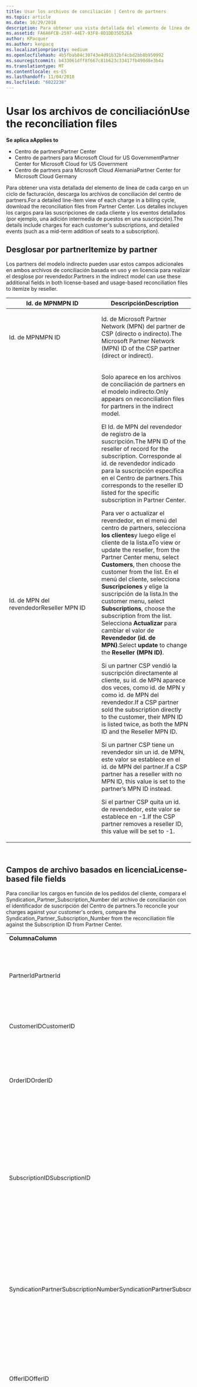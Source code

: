 ```yaml
---
title: Usar los archivos de conciliación | Centro de partners
ms.topic: article
ms.date: 10/29/2018
description: Para obtener una vista detallada del elemento de línea de cada cargo en un ciclo de facturación, descarga los archivos de conciliación del centro de partners.
ms.assetid: FA6A6FCB-2597-44E7-93F8-8D1DD35D52EA
author: KPacquer
ms.author: kenpacq
ms.localizationpriority: medium
ms.openlocfilehash: 4b5fbab84c30743e4d91b32bf4cbd2bb8b950992
ms.sourcegitcommit: b433061dff8f667c81b623c33417fb490d8e3b4a
ms.translationtype: MT
ms.contentlocale: es-ES
ms.lasthandoff: 11/04/2018
ms.locfileid: "6022238"
---
```

# <a name="use-the-reconciliation-files"></a><span data-ttu-id="44be6-103">Usar los archivos de conciliación</span><span class="sxs-lookup"><span data-stu-id="44be6-103">Use the reconciliation files</span></span>

**<span data-ttu-id="44be6-104">Se aplica a</span><span class="sxs-lookup"><span data-stu-id="44be6-104">Applies to</span></span>**

-  <span data-ttu-id="44be6-105">Centro de partners</span><span class="sxs-lookup"><span data-stu-id="44be6-105">Partner Center</span></span>
-  <span data-ttu-id="44be6-106">Centro de partners para Microsoft Cloud for US Government</span><span class="sxs-lookup"><span data-stu-id="44be6-106">Partner Center for Microsoft Cloud for US Government</span></span>
-  <span data-ttu-id="44be6-107">Centro de partners para Microsoft Cloud Alemania</span><span class="sxs-lookup"><span data-stu-id="44be6-107">Partner Center for Microsoft Cloud Germany</span></span>

<span data-ttu-id="44be6-108">Para obtener una vista detallada del elemento de línea de cada cargo en un ciclo de facturación, descarga los archivos de conciliación del centro de partners.</span><span class="sxs-lookup"><span data-stu-id="44be6-108">For a detailed line-item view of each charge in a billing cycle, download the reconciliation files from Partner Center.</span></span> <span data-ttu-id="44be6-109">Los detalles incluyen los cargos para las suscripciones de cada cliente y los eventos detallados (por ejemplo, una adición intermedia de puestos en una suscripción).</span><span class="sxs-lookup"><span data-stu-id="44be6-109">The details include charges for each customer's subscriptions, and detailed events (such as a mid-term addition of seats to a subscription).</span></span>

## <a href="" id="itemizebypartner"></a><span data-ttu-id="44be6-110">Desglosar por partner</span><span class="sxs-lookup"><span data-stu-id="44be6-110">Itemize by partner</span></span>


<span data-ttu-id="44be6-111">Los partners del modelo indirecto pueden usar estos campos adicionales en ambos archivos de conciliación basada en uso y en licencia para realizar el desglose por revendedor.</span><span class="sxs-lookup"><span data-stu-id="44be6-111">Partners in the indirect model can use these additional fields in both license-based and usage-based reconciliation files to itemize by reseller.</span></span>

<table>
<colgroup>
<col width="50%" />
<col width="50%" />
</colgroup>
<thead>
<tr class="header">
<th><span data-ttu-id="44be6-112">Id. de MPN</span><span class="sxs-lookup"><span data-stu-id="44be6-112">MPN ID</span></span></th>
<th><span data-ttu-id="44be6-113">Descripción</span><span class="sxs-lookup"><span data-stu-id="44be6-113">Description</span></span></th>
</tr>
</thead>
<tbody>
<tr class="odd">
<td><span data-ttu-id="44be6-114">Id. de MPN</span><span class="sxs-lookup"><span data-stu-id="44be6-114">MPN ID</span></span></td>
<td><p><span data-ttu-id="44be6-115">Id. de Microsoft Partner Network (MPN) del partner de CSP (directo o indirecto).</span><span class="sxs-lookup"><span data-stu-id="44be6-115">The Microsoft Partner Network (MPN) ID of the CSP partner (direct or indirect).</span></span></p></td>
</tr>
<tr class="even">
<td><span data-ttu-id="44be6-116">Id. de MPN del revendedor</span><span class="sxs-lookup"><span data-stu-id="44be6-116">Reseller MPN ID</span></span></td>
<td><p><span data-ttu-id="44be6-117">Solo aparece en los archivos de conciliación de partners en el modelo indirecto.</span><span class="sxs-lookup"><span data-stu-id="44be6-117">Only appears on reconciliation files for partners in the indirect model.</span></span></p>
<p><span data-ttu-id="44be6-118">El Id. de MPN del revendedor de registro de la suscripción.</span><span class="sxs-lookup"><span data-stu-id="44be6-118">The MPN ID of the reseller of record for the subscription.</span></span> <span data-ttu-id="44be6-119">Corresponde al id. de revendedor indicado para la suscripción específica en el Centro de partners.</span><span class="sxs-lookup"><span data-stu-id="44be6-119">This corresponds to the reseller ID listed for the specific subscription in Partner Center.</span></span></p>
<p><span data-ttu-id="44be6-120">Para ver o actualizar el revendedor, en el menú del centro de partners, selecciona <strong>los clientes</strong>y luego elige el cliente de la lista.</span><span class="sxs-lookup"><span data-stu-id="44be6-120">eTo view or update the reseller, from the Partner Center menu, select <strong>Customers</strong>, then choose the customer from the list.</span></span> <span data-ttu-id="44be6-121">En el menú del cliente, selecciona <strong>Suscripciones</strong> y elige la suscripción de la lista.</span><span class="sxs-lookup"><span data-stu-id="44be6-121">In the customer menu, select <strong>Subscriptions</strong>, choose the subscription from the list.</span></span> <span data-ttu-id="44be6-122">Selecciona <strong>Actualizar</strong> para cambiar el valor de <strong>Revendedor (id. de MPN)</strong>.</span><span class="sxs-lookup"><span data-stu-id="44be6-122">Select <strong>update</strong> to change the <strong>Reseller (MPN ID)</strong>.</span></span></p>
<p><span data-ttu-id="44be6-123">Si un partner CSP vendió la suscripción directamente al cliente, su id. de MPN aparece dos veces, como id. de MPN y como id. de MPN del revendedor.</span><span class="sxs-lookup"><span data-stu-id="44be6-123">If a CSP partner sold the subscription directly to the customer, their MPN ID is listed twice, as both the MPN ID and the Reseller MPN ID.</span></span></p>
<p><span data-ttu-id="44be6-124">Si un partner CSP tiene un revendedor sin un id. de MPN, este valor se establece en el id. de MPN del partner.</span><span class="sxs-lookup"><span data-stu-id="44be6-124">If a CSP partner has a reseller with no MPN ID, this value is set to the partner’s MPN ID instead.</span></span></p>
<p><span data-ttu-id="44be6-125">Si el partner CSP quita un id. de revendedor, este valor se establece en -1.</span><span class="sxs-lookup"><span data-stu-id="44be6-125">If the CSP partner removes a reseller ID, this value will be set to -1.</span></span></p></td>
</tr>
</tbody>
</table>

 

## <a href="" id="licensebasedfiles"></a> <span data-ttu-id="44be6-126">Campos de archivo basados en licencia</span><span class="sxs-lookup"><span data-stu-id="44be6-126">License-based file fields</span></span>


<span data-ttu-id="44be6-127">Para conciliar los cargos en función de los pedidos del cliente, compara el Syndication\_Partner\_Subscription\_Number del archivo de conciliación con el identificador de suscripción del Centro de partners.</span><span class="sxs-lookup"><span data-stu-id="44be6-127">To reconcile your charges against your customer's orders, compare the Syndication\_Partner\_Subscription\_Number from the reconciliation file against the Subscription ID from Partner Center.</span></span>

<table>
<colgroup>
<col width="33%" />
<col width="33%" />
<col width="33%" />
</colgroup>
<tbody>
<tr class="odd">
<td><strong><span data-ttu-id="44be6-128">Columna</span><span class="sxs-lookup"><span data-stu-id="44be6-128">Column</span></span></strong></td>
<td><strong><span data-ttu-id="44be6-129">Descripción</span><span class="sxs-lookup"><span data-stu-id="44be6-129">Description</span></span></strong></td>
<td><strong><span data-ttu-id="44be6-130">Valor de muestra</span><span class="sxs-lookup"><span data-stu-id="44be6-130">Sample Value</span></span></strong></td>
</tr>
<tr class="even">
<td><span data-ttu-id="44be6-131">PartnerId</span><span class="sxs-lookup"><span data-stu-id="44be6-131">PartnerId</span></span></td>
<td><p><span data-ttu-id="44be6-132">Identificador único de una entidad de facturación específica, con formato de GUID.</span><span class="sxs-lookup"><span data-stu-id="44be6-132">Unique identifier for a specific billing entity, in GUID format.</span></span> <span data-ttu-id="44be6-133">No es necesario para la reconciliación, pero puede ser información útil.</span><span class="sxs-lookup"><span data-stu-id="44be6-133">Not required for reconciliation, however may be useful information.</span></span> <span data-ttu-id="44be6-134">Igual en todas las filas.</span><span class="sxs-lookup"><span data-stu-id="44be6-134">Same in all rows.</span></span></p></td>
<td><span data-ttu-id="44be6-135">8ddd03642-test-test-test-46b58d356b4e</span><span class="sxs-lookup"><span data-stu-id="44be6-135">8ddd03642-test-test-test-46b58d356b4e</span></span></td>
</tr>
<tr class="odd">
<td><span data-ttu-id="44be6-136">CustomerID</span><span class="sxs-lookup"><span data-stu-id="44be6-136">CustomerID</span></span></td>
<td><p><span data-ttu-id="44be6-137">Id. de Microsoft único, en formato GUID, usado para identificar al cliente.</span><span class="sxs-lookup"><span data-stu-id="44be6-137">Unique Microsoft ID, in GUID format, used to identify the customer.</span></span></p></td>
<td><span data-ttu-id="44be6-138">12ABCD34-001A-BCD2-987C-3210ABCD5678</span><span class="sxs-lookup"><span data-stu-id="44be6-138">12ABCD34-001A-BCD2-987C-3210ABCD5678</span></span></td>
</tr>
<tr class="even">
<td><span data-ttu-id="44be6-139">OrderID</span><span class="sxs-lookup"><span data-stu-id="44be6-139">OrderID</span></span></td>
<td><p><span data-ttu-id="44be6-140">Identificador único de un pedido en la plataforma de facturación de Microsoft.</span><span class="sxs-lookup"><span data-stu-id="44be6-140">Unique identifier for an order in the Microsoft billing platform.</span></span> <span data-ttu-id="44be6-141">Puede ser útil para identificar al pedido al ponerse en contacto con el soporte técnico, pero no para la conciliación.</span><span class="sxs-lookup"><span data-stu-id="44be6-141">May be useful to identify the order when contacting support but not for reconciliation.</span></span></p></td>
<td><span data-ttu-id="44be6-142">566890604832738111</span><span class="sxs-lookup"><span data-stu-id="44be6-142">566890604832738111</span></span></td>
</tr>
<tr class="odd">
<td><span data-ttu-id="44be6-143">SubscriptionID</span><span class="sxs-lookup"><span data-stu-id="44be6-143">SubscriptionID</span></span></td>
<td><p><span data-ttu-id="44be6-144">Identificador único de una suscripción en la plataforma de facturación de Microsoft.</span><span class="sxs-lookup"><span data-stu-id="44be6-144">Unique identifier for a subscription in the Microsoft billing platform.</span></span> <span data-ttu-id="44be6-145">Puede ser útil para identificar a la suscripción al ponerse en contacto con el soporte técnico, pero no para la reconciliación.</span><span class="sxs-lookup"><span data-stu-id="44be6-145">May be useful to identify the subscription when contacting support but not for reconciliation.</span></span></p>
<p><span data-ttu-id="44be6-146">No es el mismo que el identificador de suscripción en la consola de administración de partners.</span><span class="sxs-lookup"><span data-stu-id="44be6-146">This is not the same as the Subscription ID on the Partner Admin Console.</span></span> <span data-ttu-id="44be6-147">Consulte Syndication_Partner_Subscription_Number.</span><span class="sxs-lookup"><span data-stu-id="44be6-147">Please see Syndication_Partner_Subscription_Number.</span></span></p></td>
<td><span data-ttu-id="44be6-148">usCBMgAAAAAAAAIA</span><span class="sxs-lookup"><span data-stu-id="44be6-148">usCBMgAAAAAAAAIA</span></span></td>
</tr>
<tr class="even">
<td><span data-ttu-id="44be6-149">SyndicationPartnerSubscriptionNumber</span><span class="sxs-lookup"><span data-stu-id="44be6-149">SyndicationPartnerSubscriptionNumber</span></span></td>
<td><p><span data-ttu-id="44be6-150">Identificador único de las suscripciones.</span><span class="sxs-lookup"><span data-stu-id="44be6-150">Unique identifier for subscriptions.</span></span> <span data-ttu-id="44be6-151">Un cliente puede tener varias suscripciones para el mismo plan, por lo que es importante para el análisis de archivos de conciliación.</span><span class="sxs-lookup"><span data-stu-id="44be6-151">A customer can have multiple subscriptions for the same plan, so this is important for reconciliation file analysis.</span></span></p>
<p><span data-ttu-id="44be6-152">Este campo se asigna al identificador de suscripción en la consola de administración de partners.</span><span class="sxs-lookup"><span data-stu-id="44be6-152">This field maps to the Subscription ID in the Partner Admin Console.</span></span></p></td>
<td><span data-ttu-id="44be6-153">fb977ab5-test-test-test-24c8d9591708</span><span class="sxs-lookup"><span data-stu-id="44be6-153">fb977ab5-test-test-test-24c8d9591708</span></span></td>
</tr>
<tr class="odd">
<td><span data-ttu-id="44be6-154">OfferID</span><span class="sxs-lookup"><span data-stu-id="44be6-154">OfferID</span></span></td>
<td><p><span data-ttu-id="44be6-155">Identificador único de la oferta.</span><span class="sxs-lookup"><span data-stu-id="44be6-155">Unique offer ID.</span></span> <span data-ttu-id="44be6-156">Identificador de la oferta estándar según la lista de precios.</span><span class="sxs-lookup"><span data-stu-id="44be6-156">Standard offer ID as per price list.</span></span></p>
<p><span data-ttu-id="44be6-157"><b>Nota</b>: este valor no coincide con el id. de oferta de la lista de precios.</span><span class="sxs-lookup"><span data-stu-id="44be6-157"><b>Note</b>: This value does not match Offer ID from the price list.</span></span> <span data-ttu-id="44be6-158">Consulta DurableOfferID a continuación.</span><span class="sxs-lookup"><span data-stu-id="44be6-158">See DurableOfferID below.</span></span></p></td>
<td><span data-ttu-id="44be6-159">FE616D64-E9A8-40EF-843F-152E9BBEF3D1</span><span class="sxs-lookup"><span data-stu-id="44be6-159">FE616D64-E9A8-40EF-843F-152E9BBEF3D1</span></span></td>
</tr>
<tr class="even">
<td><span data-ttu-id="44be6-160">DurableOfferID</span><span class="sxs-lookup"><span data-stu-id="44be6-160">DurableOfferID</span></span></td>
<td><p><span data-ttu-id="44be6-161">Id. de oferta duradera único, según se define en la lista de precios.</span><span class="sxs-lookup"><span data-stu-id="44be6-161">Unique durable offer ID, as defined in the price list.</span></span></p>
<p><span data-ttu-id="44be6-162"><b>Nota</b>: este valor coincide con el id. de oferta de la lista de precios.</span><span class="sxs-lookup"><span data-stu-id="44be6-162"><b>Note</b>: This value matches the Offer ID from the price list.</span></span></p></td>
<td><span data-ttu-id="44be6-163">1017D7F3-6D7F-4BFA-BDD8-79BC8F104E0C</span><span class="sxs-lookup"><span data-stu-id="44be6-163">1017D7F3-6D7F-4BFA-BDD8-79BC8F104E0C</span></span></td>
</tr>
<tr class="odd">
<td><span data-ttu-id="44be6-164">OfferName</span><span class="sxs-lookup"><span data-stu-id="44be6-164">OfferName</span></span></td>
<td><p><span data-ttu-id="44be6-165">Nombre de la oferta de servicio adquirida por el cliente, según se define en la lista de precios.</span><span class="sxs-lookup"><span data-stu-id="44be6-165">The name of the service offering purchased by the customer, as defined in the price list.</span></span></p></td>
<td><span data-ttu-id="44be6-166">Microsoft Office 365 (Plan E3)</span><span class="sxs-lookup"><span data-stu-id="44be6-166">Microsoft Office 365 (Plan E3)</span></span></td>
</tr>
<tr class="even">
<td><span data-ttu-id="44be6-167">SubscriptionStartDate</span><span class="sxs-lookup"><span data-stu-id="44be6-167">SubscriptionStartDate</span></span></td>
<td><p><span data-ttu-id="44be6-168">Fecha de finalización de la suscripción, establecida en el día posterior al envío del pedido.</span><span class="sxs-lookup"><span data-stu-id="44be6-168">The subscription start date, set to the day after the order is submitted.</span></span> <span data-ttu-id="44be6-169">Al consultar la fecha de inicio de la suscripción junto con la fecha de finalización, puedes determinar si el cliente aún está dentro del primer año de la suscripción o si la suscripción se ha renovado para el año siguiente.</span><span class="sxs-lookup"><span data-stu-id="44be6-169">By looking at the subscription start date in conjunction with the end date, you can determine if the customer is still within the first year of the subscription or if the subscription has been renewed for the following year.</span></span></p>
<p><span data-ttu-id="44be6-170">La hora siempre corresponde al comienzo del día, 0:00.</span><span class="sxs-lookup"><span data-stu-id="44be6-170">The time is always the beginning of the day, 0:00.</span></span></p></td>
<td><span data-ttu-id="44be6-171">1/2/2015 0:00</span><span class="sxs-lookup"><span data-stu-id="44be6-171">2/1/2015 0:00</span></span></td>
</tr>
<tr class="odd">
<td><span data-ttu-id="44be6-172">SubscriptionEndDate</span><span class="sxs-lookup"><span data-stu-id="44be6-172">SubscriptionEndDate</span></span></td>
<td><p><span data-ttu-id="44be6-173">La fecha de finalización de la suscripción: 12 meses + x días después de la fecha de inicio (para que se alinee con la fecha de facturación del partner) o 12 meses a partir de la fecha de renovación.</span><span class="sxs-lookup"><span data-stu-id="44be6-173">The subscription end date: 12 months + x days after start date (to align with partner billing date) or 12 months from renewal date.</span></span></p>
<p><span data-ttu-id="44be6-174">En el momento de la renovación, los precios se actualizan según la lista de precios actual.</span><span class="sxs-lookup"><span data-stu-id="44be6-174">At renewal, prices are updated to the current price list.</span></span> <span data-ttu-id="44be6-175">Es posible que se necesite una comunicación con el cliente antes de la renovación automatizada.</span><span class="sxs-lookup"><span data-stu-id="44be6-175">Customer communication may be required in advance of automated renewal.</span></span></p>
<p><span data-ttu-id="44be6-176">La hora siempre corresponde al comienzo del día, 0:00.</span><span class="sxs-lookup"><span data-stu-id="44be6-176">The time is always the beginning of the day, 0:00.</span></span></p></td>
<td><span data-ttu-id="44be6-177">1/2/2015 0:00</span><span class="sxs-lookup"><span data-stu-id="44be6-177">2/1/2015 0:00</span></span></td>
</tr>
<tr class="even">
<td><span data-ttu-id="44be6-178">ChargeStartDate</span><span class="sxs-lookup"><span data-stu-id="44be6-178">ChargeStartDate</span></span></td>
<td><p><span data-ttu-id="44be6-179">Día de inicio de los cargos.</span><span class="sxs-lookup"><span data-stu-id="44be6-179">Start day of the charges.</span></span></p>
<p><span data-ttu-id="44be6-180">Cuando un cliente cambia los números de puestos, este número se usa para calcular los cargos por día (proporcionales).</span><span class="sxs-lookup"><span data-stu-id="44be6-180">When a customer changes seat numbers, this number is used to calculate per-day (pro-rata) charges.</span></span></p>
<p><span data-ttu-id="44be6-181">La hora siempre corresponde al comienzo del día, 0:00.</span><span class="sxs-lookup"><span data-stu-id="44be6-181">The time is always the beginning of the day, 0:00.</span></span></p></td>
<td><span data-ttu-id="44be6-182">1/2/2015 0:00</span><span class="sxs-lookup"><span data-stu-id="44be6-182">2/1/2015 0:00</span></span></td>
</tr>
<tr class="odd">
<td><span data-ttu-id="44be6-183">ChargeEndDate</span><span class="sxs-lookup"><span data-stu-id="44be6-183">ChargeEndDate</span></span></td>
<td><p><span data-ttu-id="44be6-184">Día de finalización de los cargos.</span><span class="sxs-lookup"><span data-stu-id="44be6-184">End day of the charges.</span></span></p>
<p><span data-ttu-id="44be6-185">Cuando un cliente cambia los números de puestos, este número se usa para calcular los cargos por día (proporcionales).</span><span class="sxs-lookup"><span data-stu-id="44be6-185">When a customer changes seat numbers, this number is used to calculate per-day (pro-rata) charges.</span></span></p>
<p><span data-ttu-id="44be6-186">La hora siempre corresponde al fin del día, 23:59.</span><span class="sxs-lookup"><span data-stu-id="44be6-186">The time is always the end of the day, 23:59.</span></span></p></td>
<td><span data-ttu-id="44be6-187">28/2/2015 23:59</span><span class="sxs-lookup"><span data-stu-id="44be6-187">2/28/2015 23:59</span></span></td>
</tr>
<tr class="even">
<td><span data-ttu-id="44be6-188">ChargeType</span><span class="sxs-lookup"><span data-stu-id="44be6-188">ChargeType</span></span></td>
<td><p><span data-ttu-id="44be6-189">Tipo de cargo o ajuste.</span><span class="sxs-lookup"><span data-stu-id="44be6-189">The type of charge or adjustment.</span></span> <span data-ttu-id="44be6-190">Consulta <a href="#charge_types">Asignación de cargos entre una factura y el archivo de conciliación</a></span><span class="sxs-lookup"><span data-stu-id="44be6-190">See <a href="#charge_types">Mapping charges between an invoice and the reconciliation file</a></span></span></p></td>
<td><p><span data-ttu-id="44be6-191">Consulta <a href="#charge_types">Asignación de cargos entre una factura y el archivo de conciliación</a></span><span class="sxs-lookup"><span data-stu-id="44be6-191">See <a href="#charge_types">Mapping charges between an invoice and the reconciliation file</a></span></span></p></td>
</tr>
<tr class="odd">
<td><span data-ttu-id="44be6-192">UnitPrice</span><span class="sxs-lookup"><span data-stu-id="44be6-192">UnitPrice</span></span></td>
<td><p><span data-ttu-id="44be6-193">Precio por puesto, tal y como se publica en la lista de precios en el momento de compra.</span><span class="sxs-lookup"><span data-stu-id="44be6-193">Price per seat, as published in the pricelist at the time of purchase.</span></span> <span data-ttu-id="44be6-194">Asegúrate de que coincide con la información almacenada en tu sistema de facturación durante la conciliación.</span><span class="sxs-lookup"><span data-stu-id="44be6-194">Ensure this matches the information stored in your billing system during reconciliation.</span></span></p></td>
<td><span data-ttu-id="44be6-195">6.82</span><span class="sxs-lookup"><span data-stu-id="44be6-195">6.82</span></span></td>
</tr>
<tr class="even">
<td><span data-ttu-id="44be6-196">Quantity</span><span class="sxs-lookup"><span data-stu-id="44be6-196">Quantity</span></span></td>
<td><p><span data-ttu-id="44be6-197">Número de puestos.</span><span class="sxs-lookup"><span data-stu-id="44be6-197">Number of seats.</span></span> <span data-ttu-id="44be6-198">Asegúrate de que coincide con la información almacenada en tu sistema de facturación durante la conciliación.</span><span class="sxs-lookup"><span data-stu-id="44be6-198">Ensure this matches the information stored in your billing system during reconciliation.</span></span></p></td>
<td><span data-ttu-id="44be6-199">2</span><span class="sxs-lookup"><span data-stu-id="44be6-199">2</span></span></td>
</tr>
<tr class="odd">
<td><span data-ttu-id="44be6-200">Amount</span><span class="sxs-lookup"><span data-stu-id="44be6-200">Amount</span></span></td>
<td><p><span data-ttu-id="44be6-201">Total del precio para la cantidad.</span><span class="sxs-lookup"><span data-stu-id="44be6-201">Total of price for quantity.</span></span> <span data-ttu-id="44be6-202">Es de utilidad para comprobar que el cálculo de la cantidad coincide con la manera de calcular este valor para los clientes.</span><span class="sxs-lookup"><span data-stu-id="44be6-202">Useful to check that the amount calculation matches how you calculate this for your customers.</span></span></p></td>
<td><span data-ttu-id="44be6-203">13.32</span><span class="sxs-lookup"><span data-stu-id="44be6-203">13.32</span></span></td>
</tr>
<tr class="even">
<td><span data-ttu-id="44be6-204">TotalOtherDiscount</span><span class="sxs-lookup"><span data-stu-id="44be6-204">TotalOtherDiscount</span></span></td>
<td><p><span data-ttu-id="44be6-205">Cantidad de descuento que se aplica a estos cargos.</span><span class="sxs-lookup"><span data-stu-id="44be6-205">Amount of discount applied to these charges.</span></span> <span data-ttu-id="44be6-206">Los IUR o las nuevas suscripciones que puedan optar a un incentivo también incluirán un importe de descuento en esta columna.</span><span class="sxs-lookup"><span data-stu-id="44be6-206">IUR or new subscriptions eligible for an incentive will also contain a discount amount in this column.</span></span></p></td>
<td><span data-ttu-id="44be6-207">2.32</span><span class="sxs-lookup"><span data-stu-id="44be6-207">2.32</span></span></td>
</tr>
<tr class="odd">
<td><span data-ttu-id="44be6-208">Subtotal</span><span class="sxs-lookup"><span data-stu-id="44be6-208">Subtotal</span></span></td>
<td><p><span data-ttu-id="44be6-209">Total sin impuestos.</span><span class="sxs-lookup"><span data-stu-id="44be6-209">Total before tax.</span></span> <span data-ttu-id="44be6-210">Comprueba que el subtotal coincide con el total previsto, en el caso de un descuento.</span><span class="sxs-lookup"><span data-stu-id="44be6-210">Checks that your subtotal matches your expected total, in case of a discount.</span></span></p></td>
<td><span data-ttu-id="44be6-211">11</span><span class="sxs-lookup"><span data-stu-id="44be6-211">11</span></span></td>
</tr>
<tr class="even">
<td><span data-ttu-id="44be6-212">Tax</span><span class="sxs-lookup"><span data-stu-id="44be6-212">Tax</span></span></td>
<td><p><span data-ttu-id="44be6-213">Cargo por importe de impuestos, en función de las reglas fiscales de tu mercado y las circunstancias específicas.</span><span class="sxs-lookup"><span data-stu-id="44be6-213">Tax amount charge, based on your market's tax rules and specific circumstances.</span></span></p></td>
<td><span data-ttu-id="44be6-214">0</span><span class="sxs-lookup"><span data-stu-id="44be6-214">0</span></span></td>
</tr>
<tr class="odd">
<td><span data-ttu-id="44be6-215">TotalForCustomer</span><span class="sxs-lookup"><span data-stu-id="44be6-215">TotalForCustomer</span></span></td>
<td><p><span data-ttu-id="44be6-216">Total con impuestos.</span><span class="sxs-lookup"><span data-stu-id="44be6-216">Total after tax.</span></span> <span data-ttu-id="44be6-217">Comprueba si se cobran impuestos en la factura.</span><span class="sxs-lookup"><span data-stu-id="44be6-217">Checks if you are charged tax in the invoice.</span></span></p></td>
<td><span data-ttu-id="44be6-218">11</span><span class="sxs-lookup"><span data-stu-id="44be6-218">11</span></span></td>
</tr>
<tr class="even">
<td><span data-ttu-id="44be6-219">Currency</span><span class="sxs-lookup"><span data-stu-id="44be6-219">Currency</span></span></td>
<td><p><span data-ttu-id="44be6-220">Tipo de moneda.</span><span class="sxs-lookup"><span data-stu-id="44be6-220">Currency type.</span></span> <span data-ttu-id="44be6-221">Cada entidad de facturación tiene una sola moneda.</span><span class="sxs-lookup"><span data-stu-id="44be6-221">Each billing entity has only one currency.</span></span> <span data-ttu-id="44be6-222">Comprueba que coincide con la primera factura y repite la comprobación tras cualquier actualización importante de la plataforma de facturación.</span><span class="sxs-lookup"><span data-stu-id="44be6-222">Check that it matches your first invoice and then after any major billing platform update.</span></span></p></td>
<td><span data-ttu-id="44be6-223">EUR</span><span class="sxs-lookup"><span data-stu-id="44be6-223">EUR</span></span></td>
</tr>
<tr class="odd">
<td><span data-ttu-id="44be6-224">CustomerName</span><span class="sxs-lookup"><span data-stu-id="44be6-224">CustomerName</span></span></td>
<td><p><span data-ttu-id="44be6-225">Nombre de la organización del cliente según se indica en el Centro de partners.</span><span class="sxs-lookup"><span data-stu-id="44be6-225">Customer's organization name as reported in Partner Center.</span></span> <span data-ttu-id="44be6-226">Esto es muy importante para conciliar la factura con la información del sistema.</span><span class="sxs-lookup"><span data-stu-id="44be6-226">This is very important for reconciling the invoice with your system information.</span></span></p></td>
<td><span data-ttu-id="44be6-227">Cliente de prueba A</span><span class="sxs-lookup"><span data-stu-id="44be6-227">Test Customer A</span></span></td>
</tr>
<tr class="even">
<td><span data-ttu-id="44be6-228">MPNID</span><span class="sxs-lookup"><span data-stu-id="44be6-228">MPNID</span></span></td>
<td><p><span data-ttu-id="44be6-229">Id. de MPN del partner CSP</span><span class="sxs-lookup"><span data-stu-id="44be6-229">MPN ID of the CSP partner</span></span></p></td>
<td><span data-ttu-id="44be6-230">4390934</span><span class="sxs-lookup"><span data-stu-id="44be6-230">4390934</span></span></td>
</tr>
<tr class="odd">
<td><span data-ttu-id="44be6-231">ResellerMPNID</span><span class="sxs-lookup"><span data-stu-id="44be6-231">ResellerMPNID</span></span></td>
<td><p><span data-ttu-id="44be6-232">Id. de MPN del revendedor de registro de la suscripción.</span><span class="sxs-lookup"><span data-stu-id="44be6-232">MPN ID of the reseller of record for the subscription.</span></span> <span data-ttu-id="44be6-233">Ver [Desglosar por partner](#itemizebypartner)</span><span class="sxs-lookup"><span data-stu-id="44be6-233">See [Itemize by partner](#itemizebypartner).</span></span></p></td>
<td><span data-ttu-id="44be6-234">4390934</span><span class="sxs-lookup"><span data-stu-id="44be6-234">4390934</span></span></td>
</tr>
<tr class="even">
<td><span data-ttu-id="44be6-235">DomainName</span><span class="sxs-lookup"><span data-stu-id="44be6-235">DomainName</span></span></td>
<td><p><span data-ttu-id="44be6-236">Nombre de dominio del cliente, que se usa para identificar al cliente.</span><span class="sxs-lookup"><span data-stu-id="44be6-236">Customer's domain name, used to help identify the customer.</span></span> <span data-ttu-id="44be6-237">No debe usarse para identificar unívocamente el cliente como el partner o el cliente puede actualizar el dominio cortesía de forma predeterminada a través del portal de O365.</span><span class="sxs-lookup"><span data-stu-id="44be6-237">This should not be used to uniquely identify the customer as the customer/partner can update the vanity/default domain via the O365 portal.</span></span> <span data-ttu-id="44be6-238">Este campo puede aparecer en blanco hasta el segundo ciclo de facturación.</span><span class="sxs-lookup"><span data-stu-id="44be6-238">This field may appear blank until the second billing cycle.</span></span></p></td>
<td><span data-ttu-id="44be6-239">ejemplo.onmicrosoft.com</span><span class="sxs-lookup"><span data-stu-id="44be6-239">example.onmicrosoft.com</span></span></td>
</tr>
<tr class="odd">
<td><span data-ttu-id="44be6-240">SubscriptionName</span><span class="sxs-lookup"><span data-stu-id="44be6-240">SubscriptionName</span></span></td>
<td><p><span data-ttu-id="44be6-241">Alias de la suscripción.</span><span class="sxs-lookup"><span data-stu-id="44be6-241">Subscription nickname.</span></span> <span data-ttu-id="44be6-242">Si no se especifica ningún alias, el Centro de partners usa OfferName.</span><span class="sxs-lookup"><span data-stu-id="44be6-242">If no nickname is specified, Partner Center uses the OfferName.</span></span></p></td>
<td><span data-ttu-id="44be6-243">PROJECT ONLINE</span><span class="sxs-lookup"><span data-stu-id="44be6-243">PROJECT ONLINE</span></span></td>
</tr>
<tr class="even">
<td><span data-ttu-id="44be6-244">SubscriptionDescription</span><span class="sxs-lookup"><span data-stu-id="44be6-244">SubscriptionDescription</span></span></td>
<td><p><span data-ttu-id="44be6-245">Nombre de la oferta de servicio adquirida por el cliente, según se define en la lista de precios.</span><span class="sxs-lookup"><span data-stu-id="44be6-245">The name of the service offering purchased by the customer, as defined in the price list.</span></span> <span data-ttu-id="44be6-246">(Este es un campo idéntico al nombre de la oferta).</span><span class="sxs-lookup"><span data-stu-id="44be6-246">(This is an identical field to Offer name).</span></span></p></td>
<td><span data-ttu-id="44be6-247">PROJECT ONLINE PREMIUM SIN CLIENTE DE PROJECT</span><span class="sxs-lookup"><span data-stu-id="44be6-247">PROJECT ONLINE PREMIUM WITHOUT PROJECT CLIENT</span></span></td>
</tr>
</tbody>
</table>


## <a href="" id="usagebasedfiles"></a><span data-ttu-id="44be6-248">Campos de archivos basados en el uso</span><span class="sxs-lookup"><span data-stu-id="44be6-248">Usage-based file fields</span></span>


<span data-ttu-id="44be6-249">Para conciliar los cargos en función del uso de tu cliente, compara los valores de ResellerID/ResellerName/ResellerBillableAccount del archivo de conciliación, el nombre del cliente y el id. de suscripción del Centro de partners.</span><span class="sxs-lookup"><span data-stu-id="44be6-249">To reconcile your charges against your customer's usage, compare the ResellerID/ResellerName/ResellerBillableAccount from the reconciliation file, the customer name, and the Subscription ID from Partner Center.</span></span>

<span data-ttu-id="44be6-250">Los siguientes campos explican los servicios usados y la clasificación.</span><span class="sxs-lookup"><span data-stu-id="44be6-250">The following fields explain which services were used and the rate.</span></span>

<table>
<colgroup>
<col width="33%" />
<col width="33%" />
<col width="33%" />
</colgroup>
<tbody>
<tr class="odd">
<td><strong><span data-ttu-id="44be6-251">Columna</span><span class="sxs-lookup"><span data-stu-id="44be6-251">Column</span></span></strong></td>
<td><strong><span data-ttu-id="44be6-252">Descripción</span><span class="sxs-lookup"><span data-stu-id="44be6-252">Description</span></span></strong></td>
<td><strong><span data-ttu-id="44be6-253">Valor de muestra</span><span class="sxs-lookup"><span data-stu-id="44be6-253">Sample value</span></span></strong></td>
</tr>
<tr class="even">
<td><span data-ttu-id="44be6-254">PartnerID</span><span class="sxs-lookup"><span data-stu-id="44be6-254">PartnerID</span></span></td>
<td><p><span data-ttu-id="44be6-255">Id. de partner, en formato de GUID.</span><span class="sxs-lookup"><span data-stu-id="44be6-255">Partner ID, in GUID format.</span></span></p></td>
<td><span data-ttu-id="44be6-256">DA41BC5F-C52D-4464-8A8D-8C8DCC43503B</span><span class="sxs-lookup"><span data-stu-id="44be6-256">DA41BC5F-C52D-4464-8A8D-8C8DCC43503B</span></span></td>
</tr>
<tr class="odd">
<td><span data-ttu-id="44be6-257">PartnerName</span><span class="sxs-lookup"><span data-stu-id="44be6-257">PartnerName</span></span></td>
<td><p><span data-ttu-id="44be6-258">Nombre del partner.</span><span class="sxs-lookup"><span data-stu-id="44be6-258">Partner Name.</span></span></p></td>
<td><span data-ttu-id="44be6-259">Acme Incorporated</span><span class="sxs-lookup"><span data-stu-id="44be6-259">Acme Incorporated</span></span></td>
</tr>
<tr class="even">
<td><span data-ttu-id="44be6-260">PartnerBillableAccountID</span><span class="sxs-lookup"><span data-stu-id="44be6-260">PartnerBillableAccountID</span></span></td>
<td><p><span data-ttu-id="44be6-261">Id. de cuenta del partner.</span><span class="sxs-lookup"><span data-stu-id="44be6-261">Partner Account ID.</span></span></p></td>
<td><span data-ttu-id="44be6-262">1010578050</span><span class="sxs-lookup"><span data-stu-id="44be6-262">1010578050</span></span></td>
</tr>
<tr class="odd">
<td><span data-ttu-id="44be6-263">CustomerName</span><span class="sxs-lookup"><span data-stu-id="44be6-263">CustomerName</span></span></td>
<td><p><span data-ttu-id="44be6-264">Nombre de la organización del cliente según se indica en el Centro de partners.</span><span class="sxs-lookup"><span data-stu-id="44be6-264">Customer's organization name as reported in Partner Center.</span></span> <span data-ttu-id="44be6-265">Esto es muy importante para conciliar la factura con la información del sistema.</span><span class="sxs-lookup"><span data-stu-id="44be6-265">This is very important for reconciling the invoice with your system information.</span></span></p></td>
<td><span data-ttu-id="44be6-266">Cliente de prueba A</span><span class="sxs-lookup"><span data-stu-id="44be6-266">Test Customer A</span></span></td>
</tr>
<tr class="even">
<td><span data-ttu-id="44be6-267">MPNID</span><span class="sxs-lookup"><span data-stu-id="44be6-267">MPNID</span></span></td>
<td><p><span data-ttu-id="44be6-268">Id. de MPN del partner CSP.</span><span class="sxs-lookup"><span data-stu-id="44be6-268">MPN ID of the CSP partner.</span></span></p></td>
<td><span data-ttu-id="44be6-269">4390934</span><span class="sxs-lookup"><span data-stu-id="44be6-269">4390934</span></span></td>
</tr>
<tr class="odd">
<td><span data-ttu-id="44be6-270">ResellerMPNID</span><span class="sxs-lookup"><span data-stu-id="44be6-270">ResellerMPNID</span></span></td>
<td><p><span data-ttu-id="44be6-271">Id. de MPN del revendedor de registro de la suscripción.</span><span class="sxs-lookup"><span data-stu-id="44be6-271">MPN ID of the reseller of record for the subscription.</span></span> <span data-ttu-id="44be6-272">Ver [Desglosar por partner](#itemizebypartner)</span><span class="sxs-lookup"><span data-stu-id="44be6-272">See [Itemize by partner](#itemizebypartner).</span></span></p></td>
<td><span data-ttu-id="44be6-273">4390934</span><span class="sxs-lookup"><span data-stu-id="44be6-273">4390934</span></span></td>
</tr>
<tr class="even">
<td><span data-ttu-id="44be6-274">InvoiceNumber</span><span class="sxs-lookup"><span data-stu-id="44be6-274">InvoiceNumber</span></span></td>
<td><p><span data-ttu-id="44be6-275">Número de factura donde aparece la transacción especificada.</span><span class="sxs-lookup"><span data-stu-id="44be6-275">Invoice number where the specified transaction appears.</span></span></p></td>
<td><span data-ttu-id="44be6-276">D020001IVK</span><span class="sxs-lookup"><span data-stu-id="44be6-276">D020001IVK</span></span></td>
</tr>
<tr class="odd">
<td><span data-ttu-id="44be6-277">ChargeStartDate</span><span class="sxs-lookup"><span data-stu-id="44be6-277">ChargeStartDate</span></span></td>
<td><p><span data-ttu-id="44be6-278">Fecha de inicio del ciclo de facturación, excepto cuando se presentan fechas de datos de uso latentes no cargados previamente (del ciclo de facturación anterior).</span><span class="sxs-lookup"><span data-stu-id="44be6-278">Start date of billing cycle except when presenting dates of previously uncharged latent usage data (from previous bill cycle).</span></span></p>
<p><span data-ttu-id="44be6-279">La hora siempre corresponde al comienzo del día, 0:00.</span><span class="sxs-lookup"><span data-stu-id="44be6-279">The time is always the beginning of the day, 0:00.</span></span></p></td>
<td><span data-ttu-id="44be6-280">1/2/2014 0:00</span><span class="sxs-lookup"><span data-stu-id="44be6-280">2/1/2014 0:00</span></span></td>
</tr>
<tr class="even">
<td><span data-ttu-id="44be6-281">ChargeEndDate</span><span class="sxs-lookup"><span data-stu-id="44be6-281">ChargeEndDate</span></span></td>
<td><p><span data-ttu-id="44be6-282">Fecha de finalización del ciclo de facturación, excepto cuando se presentan fechas de datos de uso latentes no cargados previamente (del ciclo de facturación anterior).</span><span class="sxs-lookup"><span data-stu-id="44be6-282">End date of billing cycle except when presenting dates of previously uncharged latent usage data (from previous bill cycle).</span></span></p>
<p><span data-ttu-id="44be6-283">La hora siempre corresponde al fin del día, 23:59.</span><span class="sxs-lookup"><span data-stu-id="44be6-283">The time is always the end of the day, 23:59.</span></span></p></td>
<td><span data-ttu-id="44be6-284">28/2/2014 23:59</span><span class="sxs-lookup"><span data-stu-id="44be6-284">2/28/2014 23:59</span></span></td>
</tr>
<tr class="odd">
<td><span data-ttu-id="44be6-285">SubscriptionID</span><span class="sxs-lookup"><span data-stu-id="44be6-285">SubscriptionID</span></span></td>
<td><p><span data-ttu-id="44be6-286">Identificador único de una suscripción en la plataforma de facturación de Microsoft.</span><span class="sxs-lookup"><span data-stu-id="44be6-286">Unique identifier for a subscription in the Microsoft billing platform.</span></span> <span data-ttu-id="44be6-287">Puede ser útil para identificar a la suscripción al ponerse en contacto con el soporte técnico, pero no para la reconciliación.</span><span class="sxs-lookup"><span data-stu-id="44be6-287">May be useful to identify the subscription when contacting support but not for reconciliation.</span></span></p>
<p><span data-ttu-id="44be6-288">No es el mismo que el identificador de suscripción en la consola de administración de partners.</span><span class="sxs-lookup"><span data-stu-id="44be6-288">This is not the same as the Subscription ID on the Partner Admin Console.</span></span></p></td>
<td><span data-ttu-id="44be6-289">usCBMgAAAAAAAAIA</span><span class="sxs-lookup"><span data-stu-id="44be6-289">usCBMgAAAAAAAAIA</span></span></td>
</tr>
<tr class="even">
<td><span data-ttu-id="44be6-290">SubscriptionName</span><span class="sxs-lookup"><span data-stu-id="44be6-290">SubscriptionName</span></span></td>
<td><p><span data-ttu-id="44be6-291">Alias de la oferta de servicio.</span><span class="sxs-lookup"><span data-stu-id="44be6-291">Nickname of the service offering.</span></span></p></td>
<td><span data-ttu-id="44be6-292">Microsoft Azure</span><span class="sxs-lookup"><span data-stu-id="44be6-292">Microsoft Azure</span></span></td>
</tr>
<tr class="odd">
<td><span data-ttu-id="44be6-293">SubscriptionDescription</span><span class="sxs-lookup"><span data-stu-id="44be6-293">SubscriptionDescription</span></span></td>
<td><p><span data-ttu-id="44be6-294">Línea de negocio de la oferta de servicio</span><span class="sxs-lookup"><span data-stu-id="44be6-294">Line of business of the service offering</span></span></p></td>
<td><span data-ttu-id="44be6-295">Microsoft Azure</span><span class="sxs-lookup"><span data-stu-id="44be6-295">Microsoft Azure</span></span></td>
</tr>
<tr class="even">
<td><span data-ttu-id="44be6-296">OrderID</span><span class="sxs-lookup"><span data-stu-id="44be6-296">OrderID</span></span></td>
<td><p><span data-ttu-id="44be6-297">Identificador único de un pedido en la plataforma de facturación de Microsoft.</span><span class="sxs-lookup"><span data-stu-id="44be6-297">Unique identifier for an order in the Microsoft billing platform.</span></span> <span data-ttu-id="44be6-298">Puede ser útil para identificar la suscripción al ponerse en contacto con el soporte técnico, pero no para la conciliación.</span><span class="sxs-lookup"><span data-stu-id="44be6-298">May be useful to identify the subscription when contacting support but not for reconciliation.</span></span></p></td>
<td><span data-ttu-id="44be6-299">566890604832738111</span><span class="sxs-lookup"><span data-stu-id="44be6-299">566890604832738111</span></span></td>
</tr>
<tr class="odd">
<td><span data-ttu-id="44be6-300">ServiceName</span><span class="sxs-lookup"><span data-stu-id="44be6-300">ServiceName</span></span></td>
<td><p><span data-ttu-id="44be6-301">Nombre del servicio de Azure en cuestión.</span><span class="sxs-lookup"><span data-stu-id="44be6-301">The name of the Azure service in question.</span></span></p></td>
<td><span data-ttu-id="44be6-302">MÁQUINAS VIRTUALES</span><span class="sxs-lookup"><span data-stu-id="44be6-302">VIRTUAL MACHINES</span></span></td>
</tr>
<tr class="even">
<td><span data-ttu-id="44be6-303">ServiceType</span><span class="sxs-lookup"><span data-stu-id="44be6-303">ServiceType</span></span></td>
<td><p><span data-ttu-id="44be6-304">Tipo específico de servicio de Microsoft Azure.</span><span class="sxs-lookup"><span data-stu-id="44be6-304">The specific type of Windows Azure service.</span></span></p></td>
<td><ul>
<li><span data-ttu-id="44be6-305">Bus de servicio: individual o paquete</span><span class="sxs-lookup"><span data-stu-id="44be6-305">Service Bus – Individual or Pack</span></span></li>
<li><span data-ttu-id="44be6-306">Base de datos SQL Azure: edición Business o Web</span><span class="sxs-lookup"><span data-stu-id="44be6-306">SQL Azure database – Business or Web Edition</span></span></li>
</ul></td>
</tr>
<tr class="odd">
<td><span data-ttu-id="44be6-307">ResourceGUID</span><span class="sxs-lookup"><span data-stu-id="44be6-307">ResourceGUID</span></span></td>
<td><p><span data-ttu-id="44be6-308">Identificador único específico para toda la estructura de precios y datos del servicio.</span><span class="sxs-lookup"><span data-stu-id="44be6-308">Specific unique identifier for all the service data and pricing structure.</span></span></p></td>
<td><span data-ttu-id="44be6-309">DA41BC5F-C52D-4464-8A8D-8C8DCC43503B</span><span class="sxs-lookup"><span data-stu-id="44be6-309">DA41BC5F-C52D-4464-8A8D-8C8DCC43503B</span></span></td>
</tr>
<tr class="even">
<td><span data-ttu-id="44be6-310">Nombre de recurso</span><span class="sxs-lookup"><span data-stu-id="44be6-310">Resource Name</span></span></td>
<td><p><span data-ttu-id="44be6-311">Nombre del recurso de Azure.</span><span class="sxs-lookup"><span data-stu-id="44be6-311">The name of the Azure resource.</span></span></p></td>
<td><ul>
<li><span data-ttu-id="44be6-312">Transferencia entrante de datos (GB)</span><span class="sxs-lookup"><span data-stu-id="44be6-312">Data Transfer In (GB)</span></span></li>
<li><span data-ttu-id="44be6-313">Transferencia saliente de datos (GB)</span><span class="sxs-lookup"><span data-stu-id="44be6-313">Data Transfer Out (GB)</span></span></li>
</ul></td>
</tr>
<tr class="odd">
<td><span data-ttu-id="44be6-314">Region</span><span class="sxs-lookup"><span data-stu-id="44be6-314">Region</span></span></td>
<td><p><span data-ttu-id="44be6-315">La región a la que se aplica el uso.</span><span class="sxs-lookup"><span data-stu-id="44be6-315">The region the usage applies to.</span></span> <span data-ttu-id="44be6-316">Se usa principalmente para asignar tarifas a las transferencias de datos, ya que las tarifas varían según la región.</span><span class="sxs-lookup"><span data-stu-id="44be6-316">Primarily used to assign rates to data transfers, as rates vary by region.</span></span></p></td>
<td><span data-ttu-id="44be6-317">Asia Pacífico, Europa, América Latina, América del Norte</span><span class="sxs-lookup"><span data-stu-id="44be6-317">Asia Pacific, Europe, Latin America, North America</span></span></td>
</tr>
<tr class="even">
<td><span data-ttu-id="44be6-318">SKU</span><span class="sxs-lookup"><span data-stu-id="44be6-318">SKU</span></span></td>
<td><p><span data-ttu-id="44be6-319">Identificador único de MSFT para la oferta</span><span class="sxs-lookup"><span data-stu-id="44be6-319">MSFT unique identifier for offer</span></span></p></td>
<td><span data-ttu-id="44be6-320">7UD 00001</span><span class="sxs-lookup"><span data-stu-id="44be6-320">7UD-00001</span></span></td>
</tr>
<tr class="odd">
<td><p><span data-ttu-id="44be6-321">DetailLineItemId</span><span class="sxs-lookup"><span data-stu-id="44be6-321">DetailLineItemId</span></span></p></td>
<td><p><span data-ttu-id="44be6-322">Un id. y una cantidad para desglosar las distintas clasificaciones de un servicio o un recurso en un período de facturación determinado.</span><span class="sxs-lookup"><span data-stu-id="44be6-322">An ID and quantity for itemizing the different rates for a service or resource in a given billing period.</span></span> <span data-ttu-id="44be6-323">Para clasificación en niveles de Azure, puede haber una clasificación hasta una cantidad determinada de unidades facturables y, posteriormente, una clasificación diferente.</span><span class="sxs-lookup"><span data-stu-id="44be6-323">For Azure tiered rating, there may be one rate up to a certain quantity of billable units, then a different rate after that.</span></span></p></td>
<td><span data-ttu-id="44be6-324">1</span><span class="sxs-lookup"><span data-stu-id="44be6-324">1</span></span></td>
</tr>
<tr class="even">
<td><span data-ttu-id="44be6-325">ConsumedQuantity</span><span class="sxs-lookup"><span data-stu-id="44be6-325">ConsumedQuantity</span></span></td>
<td><p><span data-ttu-id="44be6-326">La cantidad de servicio consumida (horas, GB, etc.) durante el período de notificación.</span><span class="sxs-lookup"><span data-stu-id="44be6-326">The amount of service consumed (hours, GB, etc.) during the reporting period.</span></span></p>
<p><span data-ttu-id="44be6-327">También incluye cualquier uso no facturado de períodos anteriores.</span><span class="sxs-lookup"><span data-stu-id="44be6-327">Also includes any unbilled usage from previous reporting periods.</span></span></p></td>
<td><span data-ttu-id="44be6-328">11</span><span class="sxs-lookup"><span data-stu-id="44be6-328">11</span></span></td>
</tr>
<tr class="odd">
<td><span data-ttu-id="44be6-329">IncludedQuantity</span><span class="sxs-lookup"><span data-stu-id="44be6-329">IncludedQuantity</span></span></td>
<td><p><span data-ttu-id="44be6-330">Unidades que se incluyen como parte de la oferta.</span><span class="sxs-lookup"><span data-stu-id="44be6-330">Units included as part of the offer.</span></span> <span data-ttu-id="44be6-331">No suele mostrarse en CSP.</span><span class="sxs-lookup"><span data-stu-id="44be6-331">Not typically present in CSP.</span></span></p></td>
<td><span data-ttu-id="44be6-332">0</span><span class="sxs-lookup"><span data-stu-id="44be6-332">0</span></span></td>
</tr>
<tr class="even">
<td><p><span data-ttu-id="44be6-333">OverageQuantity</span><span class="sxs-lookup"><span data-stu-id="44be6-333">OverageQuantity</span></span></p></td>
<td><p><span data-ttu-id="44be6-334">Unidades que no se incluyen como parte de la oferta y que el partner debe abonar.</span><span class="sxs-lookup"><span data-stu-id="44be6-334">Units not included as part of the offer, that must be paid for by the partner.</span></span></p>
<p><span data-ttu-id="44be6-335">Equivale a ConsumedQuantity - IncludedQuantity.</span><span class="sxs-lookup"><span data-stu-id="44be6-335">Equal to the ConsumedQuantity - IncludedQuantity.</span></span></p></td>
<td><span data-ttu-id="44be6-336">11</span><span class="sxs-lookup"><span data-stu-id="44be6-336">11</span></span></td>
</tr>
<tr class="odd">
<td><span data-ttu-id="44be6-337">ListPrice</span><span class="sxs-lookup"><span data-stu-id="44be6-337">ListPrice</span></span></td>
<td><p><span data-ttu-id="44be6-338">Precio de la oferta en vigor la fecha de inicio de la suscripción.</span><span class="sxs-lookup"><span data-stu-id="44be6-338">Offer price in effect at subscription start date.</span></span></p></td>
<td><span data-ttu-id="44be6-339">0.0808 USD</span><span class="sxs-lookup"><span data-stu-id="44be6-339">$0.0808</span></span></td>
</tr>
<tr class="even">
<td><span data-ttu-id="44be6-340">PretaxCharges</span><span class="sxs-lookup"><span data-stu-id="44be6-340">PretaxCharges</span></span></td>
<td><p><span data-ttu-id="44be6-341">ListPrist x OverageQuantity, redondeado al céntimo más próximo.</span><span class="sxs-lookup"><span data-stu-id="44be6-341">ListPrist times OverageQuantity, rounded to the nearest cent.</span></span></p></td>
<td><span data-ttu-id="44be6-342">0.085 USD</span><span class="sxs-lookup"><span data-stu-id="44be6-342">$0.085</span></span></td>
</tr>
<tr class="odd">
<td><span data-ttu-id="44be6-343">TaxAmount</span><span class="sxs-lookup"><span data-stu-id="44be6-343">TaxAmount</span></span></td>
<td><p><span data-ttu-id="44be6-344">Cargo por importe de impuestos, en función de las reglas fiscales de tu mercado y las circunstancias específicas.</span><span class="sxs-lookup"><span data-stu-id="44be6-344">Tax amount charge, based on your market's tax rules and specific circumstances.</span></span></p></td>
<td><span data-ttu-id="44be6-345">0.08 USD</span><span class="sxs-lookup"><span data-stu-id="44be6-345">$0.08</span></span></td>
</tr>
<tr class="even">
<td><span data-ttu-id="44be6-346">PostTaxTotal</span><span class="sxs-lookup"><span data-stu-id="44be6-346">PostTaxTotal</span></span></td>
<td><p><span data-ttu-id="44be6-347">Total con impuestos, si se aplican impuestos.</span><span class="sxs-lookup"><span data-stu-id="44be6-347">Total after tax, when tax is applicable.</span></span></p></td>
<td><span data-ttu-id="44be6-348">0.93 USD</span><span class="sxs-lookup"><span data-stu-id="44be6-348">$0.93</span></span></td>
</tr>
<tr class="odd">
<td><span data-ttu-id="44be6-349">Currency</span><span class="sxs-lookup"><span data-stu-id="44be6-349">Currency</span></span></td>
<td><p><span data-ttu-id="44be6-350">Tipo de moneda.</span><span class="sxs-lookup"><span data-stu-id="44be6-350">Currency type.</span></span> <span data-ttu-id="44be6-351">Cada entidad de facturación tiene una sola moneda.</span><span class="sxs-lookup"><span data-stu-id="44be6-351">Each billing entity has only one currency.</span></span> <span data-ttu-id="44be6-352">Comprueba que coincide con la primera factura y repite la comprobación tras cualquier actualización importante de la plataforma de facturación.</span><span class="sxs-lookup"><span data-stu-id="44be6-352">Check that it matches your first invoice and then after any major billing platform update.</span></span></p></td>
<td><span data-ttu-id="44be6-353">EUR</span><span class="sxs-lookup"><span data-stu-id="44be6-353">EUR</span></span></td>
</tr>
<tr class="even">
<td><span data-ttu-id="44be6-354">PretaxEffectiveRate</span><span class="sxs-lookup"><span data-stu-id="44be6-354">PretaxEffectiveRate</span></span></td>
<td><p><span data-ttu-id="44be6-355">Precio sin impuestos por unidad.</span><span class="sxs-lookup"><span data-stu-id="44be6-355">Pretax price per unit.</span></span> <span data-ttu-id="44be6-356">Igual que PretaxCharges/OverageQuantity, redondeado al céntimo más próximo.</span><span class="sxs-lookup"><span data-stu-id="44be6-356">Equal to PretaxCharges / OverageQuantity, rounded to the nearest cent.</span></span></p></td>
<td><span data-ttu-id="44be6-357">0.08 USD</span><span class="sxs-lookup"><span data-stu-id="44be6-357">$0.08</span></span></td>
</tr>
<tr class="odd">
<td><span data-ttu-id="44be6-358">PostTaxEffectiveRate</span><span class="sxs-lookup"><span data-stu-id="44be6-358">PostTaxEffectiveRate</span></span></td>
<td><p><span data-ttu-id="44be6-359">Precio después de impuestos por unidad.</span><span class="sxs-lookup"><span data-stu-id="44be6-359">Post tax price per unit.</span></span> <span data-ttu-id="44be6-360">Igual que PostTaxTotal/OverageQuantity o PretaxEffectiveRate + tipo impositivo por importe unitario, redondeado el céntimo más próximo.</span><span class="sxs-lookup"><span data-stu-id="44be6-360">Equal to PostTaxTotal / OverageQuantity, or PretaxEffectiveRate + tax rate per unit amoun, rounded to the nearest cent.</span></span></p></td>
<td><span data-ttu-id="44be6-361">0.08 USD</span><span class="sxs-lookup"><span data-stu-id="44be6-361">$0.08</span></span></td>
</tr>
<tr class="even">
<td><span data-ttu-id="44be6-362">ChargeType</span><span class="sxs-lookup"><span data-stu-id="44be6-362">ChargeType</span></span></td>
<td><p><span data-ttu-id="44be6-363">Tipo de cargo o ajuste.</span><span class="sxs-lookup"><span data-stu-id="44be6-363">The type of charge or adjustment.</span></span> <span data-ttu-id="44be6-364">Consulta <a href="#charge_types">Asignación de cargos entre una factura y el archivo de conciliación</a></span><span class="sxs-lookup"><span data-stu-id="44be6-364">See <a href="#charge_types">Mapping charges between an invoice and the reconciliation file</a></span></span></p></td>
<td><p><span data-ttu-id="44be6-365">Consulta <a href="#charge_types">Asignación de cargos entre una factura y el archivo de conciliación</a></span><span class="sxs-lookup"><span data-stu-id="44be6-365">See <a href="#charge_types">Mapping charges between an invoice and the reconciliation file</a></span></span></p></td>
</tr>
<tr class="odd">
<td><span data-ttu-id="44be6-366">CustomerBillableAccount</span><span class="sxs-lookup"><span data-stu-id="44be6-366">CustomerBillableAccount</span></span></td>
<td><p><span data-ttu-id="44be6-367">Id. de cuenta único en la plataforma de facturación de MSFT.</span><span class="sxs-lookup"><span data-stu-id="44be6-367">Unique account ID in the MSFT billing platform.</span></span></p></td>
<td><span data-ttu-id="44be6-368">1280018095</span><span class="sxs-lookup"><span data-stu-id="44be6-368">1280018095</span></span></td>
</tr>
<tr class="even">
<td><span data-ttu-id="44be6-369">UsageDate</span><span class="sxs-lookup"><span data-stu-id="44be6-369">UsageDate</span></span></td>
<td><p><span data-ttu-id="44be6-370">Fecha de implementación del servicio.</span><span class="sxs-lookup"><span data-stu-id="44be6-370">Date of service deployment.</span></span></p></td>
<td><span data-ttu-id="44be6-371">1/2/2014 0:00</span><span class="sxs-lookup"><span data-stu-id="44be6-371">2/1/2014 0:00</span></span></td>
</tr>
<tr class="odd">
<td><span data-ttu-id="44be6-372">MeteredRegion</span><span class="sxs-lookup"><span data-stu-id="44be6-372">MeteredRegion</span></span></td>
<td><p><span data-ttu-id="44be6-373">Esta columna identifica la ubicación de un centro de datos dentro de la región para los servicios donde esto se aplica y rellena.</span><span class="sxs-lookup"><span data-stu-id="44be6-373">This column identifies the location of a data center within the region for services where this is applicable and populated.</span></span></p></td>
<td><span data-ttu-id="44be6-374">Asia Oriental, Asia Suroriental, Norte de Europa, Europa Occidental, Centro-norte de EE.UU., Centro-sur de EE.UU.</span><span class="sxs-lookup"><span data-stu-id="44be6-374">East Asia, South East Asia, North Europe, West Europe, North Central US, South Central US</span></span></td>
</tr>
<tr class="even">
<td><span data-ttu-id="44be6-375">MeteredService</span><span class="sxs-lookup"><span data-stu-id="44be6-375">MeteredService</span></span></td>
<td><p><span data-ttu-id="44be6-376">Esta columna se usa para hacer un seguimiento de los servicios de Microsoft Azure individuales que quizás no se identifiquen específicamente en la columna Service Name.</span><span class="sxs-lookup"><span data-stu-id="44be6-376">This column is utilized to track the individual Microsoft Azure service that may not be specifically identified in the Service Name column.</span></span> <span data-ttu-id="44be6-377">Por ejemplo, las transferencias de datos se notifican como &quot;Microsoft Azure: todos los servicios&quot; en la columna Service Name.</span><span class="sxs-lookup"><span data-stu-id="44be6-377">For example, data transfers are reported as &quot;Microsoft Azure - All Services&quot; in the Service Name column.</span></span> <span data-ttu-id="44be6-378">En esta columna MeteredService se indicará qué servicio específico pertenece el uso.</span><span class="sxs-lookup"><span data-stu-id="44be6-378">This MeteredService column will indicate to which specific service the usage pertains.</span></span></p></td>
<td><span data-ttu-id="44be6-379">AccessControl, CDN, Proceso, Base de datos, ServiceBus, Almacenamiento</span><span class="sxs-lookup"><span data-stu-id="44be6-379">AccessControl, CDN, Compute, Database, ServiceBus, Storage</span></span></td>
</tr>
<tr class="odd">
<td><span data-ttu-id="44be6-380">MeteredServiceType</span><span class="sxs-lookup"><span data-stu-id="44be6-380">MeteredServiceType</span></span></td>
<td><p><span data-ttu-id="44be6-381">Subtítulo que aclara el servicio de Microsoft Azure individual más allá del nivel proporcionado por el campo MeteredService.</span><span class="sxs-lookup"><span data-stu-id="44be6-381">A subheading that further clarifies the individual Microsoft Azure service beyond the level provided by the MeteredService field.</span></span></p></td>
<td><span data-ttu-id="44be6-382">EXTERNO</span><span class="sxs-lookup"><span data-stu-id="44be6-382">EXTERNAL</span></span></td>
</tr>
<tr class="even">
<td><span data-ttu-id="44be6-383">Proyecto</span><span class="sxs-lookup"><span data-stu-id="44be6-383">Project</span></span></td>
<td><p><span data-ttu-id="44be6-384">Nombre definido por el cliente para la instancia del servicio</span><span class="sxs-lookup"><span data-stu-id="44be6-384">Customer-defined name for their service instance</span></span></p></td>
<td><span data-ttu-id="44be6-385">ORDDC52E52FDEF405786F0642DD0108BE4</span><span class="sxs-lookup"><span data-stu-id="44be6-385">ORDDC52E52FDEF405786F0642DD0108BE4</span></span></td>
</tr>
<tr class="odd">
<td><span data-ttu-id="44be6-386">ServiceInfo</span><span class="sxs-lookup"><span data-stu-id="44be6-386">ServiceInfo</span></span></td>
<td><p><span data-ttu-id="44be6-387">Número de conexiones de Bus de servicio aprovisionadas y usadas en un día determinado.</span><span class="sxs-lookup"><span data-stu-id="44be6-387">The number of ServiceBus connections that were provisioned and utilized on a given day.</span></span></p></td>
<td><span data-ttu-id="44be6-388">Por ejemplo: si tenías una conexión aprovisionada individualmente durante un mes de 30 días, Service Info 1 contendría 1 "1,000000 conexiones/30 días".</span><span class="sxs-lookup"><span data-stu-id="44be6-388">For example: if you had an individually provisioned connection during a 30 day month, Service Info 1 would read “1.000000 Connections / 30 days”.</span></span> <span data-ttu-id="44be6-389">Si tenías un paquete de 25 de conexiones de Bus de servicio aprovisionadas y utilizaste 1 durante ese día, la declaración de uso diario de ese día sería "25 conexiones/30 días. Utilizadas: 1,000000".</span><span class="sxs-lookup"><span data-stu-id="44be6-389">If you had a 25 pack of ServiceBus connections provisioned and you had utilized 1 during that day, your daily usage statement for that day would indicate “25 Connections / 30 Days – Used: 1.000000”.</span></span></td>
</tr>
<tr class="even">
<td><span data-ttu-id="44be6-390">CustomerID</span><span class="sxs-lookup"><span data-stu-id="44be6-390">CustomerID</span></span></td>
<td><p><span data-ttu-id="44be6-391">Id. de Microsoft único, en formato GUID, usado para identificar al cliente.</span><span class="sxs-lookup"><span data-stu-id="44be6-391">Unique Microsoft ID, in GUID format, used to identify the customer.</span></span></p></td>
<td><span data-ttu-id="44be6-392">ORDDC52E52FDEF405786F0642DD0108BE4</span><span class="sxs-lookup"><span data-stu-id="44be6-392">ORDDC52E52FDEF405786F0642DD0108BE4</span></span></td>
</tr>
<tr class="odd">
<td><span data-ttu-id="44be6-393">DomainName</span><span class="sxs-lookup"><span data-stu-id="44be6-393">DomainName</span></span></td>
<td><p><span data-ttu-id="44be6-394">Nombre de dominio del cliente, que se usa para identificar al cliente.</span><span class="sxs-lookup"><span data-stu-id="44be6-394">Customer's domain name, used to help identify the customer.</span></span> <span data-ttu-id="44be6-395">Este campo puede aparecer en blanco hasta el segundo ciclo de facturación.</span><span class="sxs-lookup"><span data-stu-id="44be6-395">This field may appear blank until the second billing cycle.</span></span></p></td>
<td><span data-ttu-id="44be6-396">ejemplo.onmicrosoft.com</span><span class="sxs-lookup"><span data-stu-id="44be6-396">example.onmicrosoft.com</span></span></td></tr>
</tr>
<tr class="even">
<td><span data-ttu-id="44be6-397">Unidad</span><span class="sxs-lookup"><span data-stu-id="44be6-397">Unit</span></span></td>
<td><p><span data-ttu-id="44be6-398">La unidad del nombre del recurso</span><span class="sxs-lookup"><span data-stu-id="44be6-398">The unit of the resource Name</span></span></p></td>
<td><span data-ttu-id="44be6-399">GB u HORAS</span><span class="sxs-lookup"><span data-stu-id="44be6-399">GB or HOURS</span></span></td>
</tr>
</tbody>
</table>

## <a href="" id="onetimefiles"></a><span data-ttu-id="44be6-400">Campos de archivos de compra de pago único</span><span class="sxs-lookup"><span data-stu-id="44be6-400">One-time purchase file fields</span></span>

|**<span data-ttu-id="44be6-401">Campo</span><span class="sxs-lookup"><span data-stu-id="44be6-401">Field</span></span>** |**<span data-ttu-id="44be6-402">Definición</span><span class="sxs-lookup"><span data-stu-id="44be6-402">Definition</span></span>**|
|:----------------|:-----------------------------|
|<span data-ttu-id="44be6-403">PartnerId</span><span class="sxs-lookup"><span data-stu-id="44be6-403">PartnerId</span></span> |<span data-ttu-id="44be6-404">Id. de partner, en formato de GUID.</span><span class="sxs-lookup"><span data-stu-id="44be6-404">Partner ID, in GUID format.</span></span> |
|<span data-ttu-id="44be6-405">CustomerId</span><span class="sxs-lookup"><span data-stu-id="44be6-405">CustomerId</span></span> |<span data-ttu-id="44be6-406">Id. de Microsoft único, en formato GUID, usado para identificar al cliente.</span><span class="sxs-lookup"><span data-stu-id="44be6-406">Unique Microsoft ID, in GUID format, used to identify the customer.</span></span> |
|<span data-ttu-id="44be6-407">CustomerName</span><span class="sxs-lookup"><span data-stu-id="44be6-407">CustomerName</span></span> |<span data-ttu-id="44be6-408">Nombre de la organización del cliente según se indica en el Centro de partners.</span><span class="sxs-lookup"><span data-stu-id="44be6-408">Customer's organization name as reported in Partner Center.</span></span> <span data-ttu-id="44be6-409">Esto es muy importante para conciliar la factura con la información del sistema.</span><span class="sxs-lookup"><span data-stu-id="44be6-409">This is very important for reconciling the invoice with your system information.</span></span> |
|<span data-ttu-id="44be6-410">CustomerDomainName</span><span class="sxs-lookup"><span data-stu-id="44be6-410">CustomerDomainName</span></span> |<span data-ttu-id="44be6-411">Nombre de dominio del cliente.</span><span class="sxs-lookup"><span data-stu-id="44be6-411">The customer’s domain name.</span></span> |
|<span data-ttu-id="44be6-412">CustomerCountry</span><span class="sxs-lookup"><span data-stu-id="44be6-412">CustomerCountry</span></span> |<span data-ttu-id="44be6-413">El país donde se encuentra el cliente.</span><span class="sxs-lookup"><span data-stu-id="44be6-413">The country in which the customer is located.</span></span> |
|<span data-ttu-id="44be6-414">InvoiceNumber</span><span class="sxs-lookup"><span data-stu-id="44be6-414">InvoiceNumber</span></span> |<span data-ttu-id="44be6-415">Número de factura donde aparece la transacción especificada.</span><span class="sxs-lookup"><span data-stu-id="44be6-415">Invoice number where the specified transaction appears.</span></span> |
|<span data-ttu-id="44be6-416">MpnId</span><span class="sxs-lookup"><span data-stu-id="44be6-416">MpnId</span></span> |<span data-ttu-id="44be6-417">Id. de MPN del partner CSP (directo o indirecto).</span><span class="sxs-lookup"><span data-stu-id="44be6-417">MPN ID of the CSP partner (direct or indirect).</span></span> |
|<span data-ttu-id="44be6-418">Id. de MPN del revendedor</span><span class="sxs-lookup"><span data-stu-id="44be6-418">Reseller MPN ID</span></span> |<span data-ttu-id="44be6-419">Solo aparece en los archivos de conciliación de partners en el modelo indirecto.</span><span class="sxs-lookup"><span data-stu-id="44be6-419">Only appears on reconciliation files for partners in the indirect model.</span></span> <span data-ttu-id="44be6-420">Id. de MPN del revendedor de registro de la reserva.</span><span class="sxs-lookup"><span data-stu-id="44be6-420">The MPN ID of the reseller of record for the reservation.</span></span> <span data-ttu-id="44be6-421">Corresponde al id. de revendedor indicado para la reserva específica en el Centro de partners.</span><span class="sxs-lookup"><span data-stu-id="44be6-421">This corresponds to the reseller ID listed for the specific reservation in Partner Center.</span></span> <span data-ttu-id="44be6-422">Si un partner CSP vendió la reserva directamente al cliente, su id. de MPN aparece dos veces, como id. de MPN y como id. de MPN del revendedor.</span><span class="sxs-lookup"><span data-stu-id="44be6-422">If a CSP partner sold the reservation directly to the customer, their MPN ID is listed twice, as both the MPN ID and the Reseller MPN ID.</span></span> <span data-ttu-id="44be6-423">Si un partner CSP tiene un revendedor sin un id. de MPN, este valor se establece en el id. de MPN del partner.</span><span class="sxs-lookup"><span data-stu-id="44be6-423">If a CSP partner has a reseller with no MPN ID, this value is set to the partner’s MPN ID instead.</span></span> <span data-ttu-id="44be6-424">Si el partner CSP quita un id. de revendedor, este valor se establece en -1.</span><span class="sxs-lookup"><span data-stu-id="44be6-424">If the CSP partner removes a reseller ID, this value will be set to -1.</span></span> |
|<span data-ttu-id="44be6-425">OrderId</span><span class="sxs-lookup"><span data-stu-id="44be6-425">OrderId</span></span> |<span data-ttu-id="44be6-426">Identificador único de un pedido en la plataforma de facturación de Microsoft.</span><span class="sxs-lookup"><span data-stu-id="44be6-426">Unique identifier for an order in the Microsoft billing platform.</span></span> <span data-ttu-id="44be6-427">Puede ser útil para identificar la reserva al ponerse en contacto con el soporte técnico, pero no para la reconciliación.</span><span class="sxs-lookup"><span data-stu-id="44be6-427">May be useful to identify the Azure reservation when contacting support but not for reconciliation.</span></span> |
|<span data-ttu-id="44be6-428">OrderDate</span><span class="sxs-lookup"><span data-stu-id="44be6-428">OrderDate</span></span> |<span data-ttu-id="44be6-429">Fecha de realización del pedido.</span><span class="sxs-lookup"><span data-stu-id="44be6-429">The date the order was placed.</span></span> |
|<span data-ttu-id="44be6-430">ProductId</span><span class="sxs-lookup"><span data-stu-id="44be6-430">ProductId</span></span> |<span data-ttu-id="44be6-431">Identificador del producto.</span><span class="sxs-lookup"><span data-stu-id="44be6-431">The ID for the product.</span></span> |
|<span data-ttu-id="44be6-432">SkuId</span><span class="sxs-lookup"><span data-stu-id="44be6-432">SkuId</span></span>  |<span data-ttu-id="44be6-433">Id. de un SKU concreto.</span><span class="sxs-lookup"><span data-stu-id="44be6-433">The ID for a particular SKU.</span></span> |
|<span data-ttu-id="44be6-434">AvailabilityId</span><span class="sxs-lookup"><span data-stu-id="44be6-434">AvailabilityId</span></span> |<span data-ttu-id="44be6-435">Id. de una disponibilidad concreta.</span><span class="sxs-lookup"><span data-stu-id="44be6-435">The ID for a particular Availability.</span></span> <span data-ttu-id="44be6-436">"Disponibilidad" hace referencia a si un SKU concreto está o no disponible para su compra para el país, la moneda, el segmento industrial determinados, etc.</span><span class="sxs-lookup"><span data-stu-id="44be6-436">“Availability” refers to whether or not a particular SKU is available for purchase for the given country, currency, industry segment, etc.</span></span> |
|<span data-ttu-id="44be6-437">SkuName</span><span class="sxs-lookup"><span data-stu-id="44be6-437">SkuName</span></span>  |<span data-ttu-id="44be6-438">Título para un SKU concreto.</span><span class="sxs-lookup"><span data-stu-id="44be6-438">The title for a particular SKU.</span></span> |
|<span data-ttu-id="44be6-439">ProductName</span><span class="sxs-lookup"><span data-stu-id="44be6-439">ProductName</span></span> |<span data-ttu-id="44be6-440">Nombre del producto.</span><span class="sxs-lookup"><span data-stu-id="44be6-440">The name of the product.</span></span> |
|<span data-ttu-id="44be6-441">ChargeType</span><span class="sxs-lookup"><span data-stu-id="44be6-441">ChargeType</span></span> |<span data-ttu-id="44be6-442">Tipo de cargo o ajuste.</span><span class="sxs-lookup"><span data-stu-id="44be6-442">The type of charge or adjustment.</span></span> |
|<span data-ttu-id="44be6-443">UnitPrice</span><span class="sxs-lookup"><span data-stu-id="44be6-443">UnitPrice</span></span> |<span data-ttu-id="44be6-444">Precio por producto pedido.</span><span class="sxs-lookup"><span data-stu-id="44be6-444">Price per product ordered.</span></span> |
|<span data-ttu-id="44be6-445">Quantity</span><span class="sxs-lookup"><span data-stu-id="44be6-445">Quantity</span></span> |<span data-ttu-id="44be6-446">Número de productos pedidos.</span><span class="sxs-lookup"><span data-stu-id="44be6-446">Number of products ordered.</span></span> |
|<span data-ttu-id="44be6-447">Subtotal</span><span class="sxs-lookup"><span data-stu-id="44be6-447">Subtotal</span></span> |<span data-ttu-id="44be6-448">Total sin impuestos.</span><span class="sxs-lookup"><span data-stu-id="44be6-448">Total before tax.</span></span> <span data-ttu-id="44be6-449">Comprueba que el subtotal coincide con el total previsto, en el caso de un descuento.</span><span class="sxs-lookup"><span data-stu-id="44be6-449">Checks that your subtotal matches your expected total, in case of a discount.</span></span> |
|<span data-ttu-id="44be6-450">TaxTotal</span><span class="sxs-lookup"><span data-stu-id="44be6-450">TaxTotal</span></span> |<span data-ttu-id="44be6-451">Total de todos los impuestos aplicables.</span><span class="sxs-lookup"><span data-stu-id="44be6-451">The total of all applicable taxes.</span></span> |
|<span data-ttu-id="44be6-452">Total</span><span class="sxs-lookup"><span data-stu-id="44be6-452">Total</span></span> |<span data-ttu-id="44be6-453">Número total de esta compra.</span><span class="sxs-lookup"><span data-stu-id="44be6-453">The total amount of this purchase.</span></span> |
|<span data-ttu-id="44be6-454">Moneda</span><span class="sxs-lookup"><span data-stu-id="44be6-454">Currency</span></span> |<span data-ttu-id="44be6-455">Tipo de moneda.</span><span class="sxs-lookup"><span data-stu-id="44be6-455">Currency type.</span></span> <span data-ttu-id="44be6-456">Cada entidad de facturación tiene una sola moneda.</span><span class="sxs-lookup"><span data-stu-id="44be6-456">Each billing entity has only one currency.</span></span> <span data-ttu-id="44be6-457">Comprueba que coincide con la primera factura y repite la comprobación tras cualquier actualización importante de la plataforma de facturación.</span><span class="sxs-lookup"><span data-stu-id="44be6-457">Check that it matches your first invoice and then after any major billing platform update.</span></span> |
|<span data-ttu-id="44be6-458">DiscountDetails</span><span class="sxs-lookup"><span data-stu-id="44be6-458">DiscountDetails</span></span> |<span data-ttu-id="44be6-459">Lista detallada de los descuentos relevantes.</span><span class="sxs-lookup"><span data-stu-id="44be6-459">Detailed listing of any relevant discounts.</span></span> |



## <a href="" id="charge_types"></a><span data-ttu-id="44be6-460">Asignación de cargos entre una factura y el archivo de conciliación</span><span class="sxs-lookup"><span data-stu-id="44be6-460">Mapping charges between an invoice and the reconciliation file</span></span>

<span data-ttu-id="44be6-461">La factura proporciona un resumen de los cargos, mientras que el archivo de conciliación proporciona un desglose detallado de las transacciones de elementos de línea, incluidos los tipos de cargo.</span><span class="sxs-lookup"><span data-stu-id="44be6-461">Your invoice provides a summary of charges, while your reconciliation file provides a detailed breakdown of line-item transactions, including charge types.</span></span>

<span data-ttu-id="44be6-462">Para hacer referencias cruzadas de cantidades de cargos entre el archivo de conciliación y la factura, puedes usar las opciones de filtro de Microsoft Excel para filtrar por tipo de cargo en el archivo de conciliación con el fin de asignar los cargos de facturación a un conjunto de desgloses de cargos del archivo de conciliación.</span><span class="sxs-lookup"><span data-stu-id="44be6-462">To cross-reference charge amounts between the invoice and reconciliation file, you can use Microsoft Excel's filter options to filter by charge types on the reconciliation file to map the invoice charges to a set of charge breakdowns on reconciliation file.</span></span>

<span data-ttu-id="44be6-463">Los archivos de conciliación, tanto basados en uso como en licencias, solo muestran cargos y transacciones relacionados con el uso (unidades consumidas y cargos relacionados).</span><span class="sxs-lookup"><span data-stu-id="44be6-463">Reconciliation files, both usage- and license-based, only show usage related transactions and charges (units consumed and related charges).</span></span> <span data-ttu-id="44be6-464">En el archivo de conciliación no aparecen devoluciones, descuentos o créditos excepcionales que aparecen en la factura como "Ajustes".</span><span class="sxs-lookup"><span data-stu-id="44be6-464">One off credits, discounts or refunds which appear on the invoice as “Adjustments” are not shown in the reconciliation file.</span></span>

<span data-ttu-id="44be6-465">La siguiente tabla muestra las asignaciones entre una sección de factura y los tipos de cargo asociados que es posible que se muestren en los archivos de conciliación.</span><span class="sxs-lookup"><span data-stu-id="44be6-465">The table below shows the mappings between an invoice section and associated charge types that might show up on the reconciliation files.</span></span> 

<table>
<tbody>
<tr>
<td>
<p><strong><span data-ttu-id="44be6-466">Descripción del cargo de facturación</span><span class="sxs-lookup"><span data-stu-id="44be6-466">Invoice charge description</span></span></strong></p>
</td>
<td>
<p><strong><span data-ttu-id="44be6-467">Descripción del cargo del archivo de conciliación (columna ChargeType)</span><span class="sxs-lookup"><span data-stu-id="44be6-467">Reconciliation file charge description (ChargeType column)</span></span></strong></p>
</td>
<td>
<p><strong><span data-ttu-id="44be6-468">¿Qué es este cargo?</span><span class="sxs-lookup"><span data-stu-id="44be6-468">What is this charge?</span></span></strong></p>
</td>
<td>
<p><strong><span data-ttu-id="44be6-469">¿Cómo asigno estos valores de ChargeType a la factura?</span><span class="sxs-lookup"><span data-stu-id="44be6-469">How do I map these ChargeTypes to the invoice?</span></span></strong></p>
</td>
</tr>
<tr>
<td rowspan="10">
<p><strong><span data-ttu-id="44be6-470">Cargos basado en licencia</span><span class="sxs-lookup"><span data-stu-id="44be6-470">License-based charges</span></span></strong></p>
</td>
<td>
<p><span data-ttu-id="44be6-471">Tarifa de activación</span><span class="sxs-lookup"><span data-stu-id="44be6-471">Activation fee</span></span></p>
</td>
<td>
<p><span data-ttu-id="44be6-472">El importe cobrado al cliente cuando usa la suscripción después de adquirirla</span><span class="sxs-lookup"><span data-stu-id="44be6-472">The amount charged to the customer when they use the subscription after purchasing it</span></span></p>
</td>
<td rowspan="10">
<p><span data-ttu-id="44be6-473">Desde el archivo basado en licencia, suma la columna <strong>Amount</strong>.</span><span class="sxs-lookup"><span data-stu-id="44be6-473">From license-based file, sum the <strong>Amount</strong> column</span></span></p>
</td>
</tr>
<tr>
<td>
<p><span data-ttu-id="44be6-474">Cuota de cancelación</span><span class="sxs-lookup"><span data-stu-id="44be6-474">Cancel fee</span></span></p>
</td>
<td>
<p><span data-ttu-id="44be6-475">Cargos prorrateados reembolsados al cliente al cambiar los puestos asociados</span><span class="sxs-lookup"><span data-stu-id="44be6-475">Prorated charges refunded to the customer when associated seats are changed</span></span></p>
</td>
</tr>
<tr>
<td>
<p><span data-ttu-id="44be6-476">Tarifa de ciclo</span><span class="sxs-lookup"><span data-stu-id="44be6-476">Cycle fee</span></span></p>
</td>
<td>
<p><span data-ttu-id="44be6-477">Cargos periódicos de una suscripción</span><span class="sxs-lookup"><span data-stu-id="44be6-477">Periodic charges for a subscription</span></span></p>
</td>
</tr>
<tr>
<td>
<p><span data-ttu-id="44be6-478">Prorrateo de instancia de ciclo</span><span class="sxs-lookup"><span data-stu-id="44be6-478">Cycle instance prorate</span></span></p>
</td>
<td>
<p><span data-ttu-id="44be6-479">Cargos prorrateados evaluados del cliente al cambiar los puestos asociados</span><span class="sxs-lookup"><span data-stu-id="44be6-479">Prorated charges assessed from the customer when associated seats are changed</span></span></p>
</td>
</tr>
<tr>
<td>
<p><span data-ttu-id="44be6-480">Tarifas prorrateadas al cancelar</span><span class="sxs-lookup"><span data-stu-id="44be6-480">Prorate fees when cancel</span></span></p>
</td>
<td>
<p><span data-ttu-id="44be6-481">Reembolso prorrateado de la parte no usada del servicio tras la cancelación</span><span class="sxs-lookup"><span data-stu-id="44be6-481">Prorated refund for unused portion of service upon cancellation</span></span></p>
</td>
</tr>
<tr>
<td>
<p><span data-ttu-id="44be6-482">Tarifas prorrateadas al comprar</span><span class="sxs-lookup"><span data-stu-id="44be6-482">Prorate fees when purchase</span></span></p>
</td>
<td>
<p><span data-ttu-id="44be6-483">Tarifas prorrateadas tras la compra</span><span class="sxs-lookup"><span data-stu-id="44be6-483">Prorated fees upon purchase</span></span></p>
</td>
</tr>
<tr>
<td>
<p><span data-ttu-id="44be6-484">Tarifa de compra</span><span class="sxs-lookup"><span data-stu-id="44be6-484">Purchase fee</span></span></p>
</td>
<td>
<p><span data-ttu-id="44be6-485">Cargo inicial de una suscripción</span><span class="sxs-lookup"><span data-stu-id="44be6-485">Initial charge for a subscription</span></span></p>
</td>
</tr>
<tr>
<td>
<p><span data-ttu-id="44be6-486">Tarifa prorrateada al renovar</span><span class="sxs-lookup"><span data-stu-id="44be6-486">Prorate fee when renew</span></span></p>
</td>
<td>
<p><span data-ttu-id="44be6-487">Tarifas prorrateadas tras la renovación de la suscripción</span><span class="sxs-lookup"><span data-stu-id="44be6-487">Prorated fees upon subscription renewal</span></span></p>
</td>
</tr>
<tr>

<td>
<p><span data-ttu-id="44be6-488">Tarifa de renovación</span><span class="sxs-lookup"><span data-stu-id="44be6-488">Renew fee</span></span></p>
</td>
<td>
<p><span data-ttu-id="44be6-489">Cargo por renovar una suscripción</span><span class="sxs-lookup"><span data-stu-id="44be6-489">Charge for renewing a subscription</span></span></p>
</td>
</tr>
<tr>
<td>
<p><span data-ttu-id="44be6-490">Tarifas prorrateadas al activar</span><span class="sxs-lookup"><span data-stu-id="44be6-490">Prorate fees when activate</span></span></p>
</td>
<td>
<p><span data-ttu-id="44be6-491">Tarifas prorrateadas desde la activación hasta el final del período de facturación</span><span class="sxs-lookup"><span data-stu-id="44be6-491">Prorated fees from activation until end of billing period</span></span></p>
</td>
</tr>
<tr>
<td rowspan="2">
<p><strong><span data-ttu-id="44be6-492">Cargos de uso</span><span class="sxs-lookup"><span data-stu-id="44be6-492">Usage Charges</span></span></strong></p>
</td>
<td>
<p><span data-ttu-id="44be6-493">Evaluar la tarifa de uso al cancelar</span><span class="sxs-lookup"><span data-stu-id="44be6-493">Assess usage fee when cancel</span></span></p>
</td>
<td>
<p><span data-ttu-id="44be6-494">Tarifa de uso de acceso tras la cancelación por uso impagado durante el período de facturación actual</span><span class="sxs-lookup"><span data-stu-id="44be6-494">Access usage fee upon cancellation for unpaid usage during the current billing period</span></span></p>
</td>
<td rowspan="2">
<p><span data-ttu-id="44be6-495">Desde el archivo basado en uso, suma la columna <strong>PretaxCharges</strong>.</span><span class="sxs-lookup"><span data-stu-id="44be6-495">From usage-based file, sum the <strong>PretaxCharges</strong> column</span></span></p>
</td>
</tr>
<tr>
<td>
<p><span data-ttu-id="44be6-496">Evaluar la tarifa de uso para el ciclo actual</span><span class="sxs-lookup"><span data-stu-id="44be6-496">Assess usage fee for current cycle</span></span></p>
</td>
<td>
<p><span data-ttu-id="44be6-497">tarifa de uso de acceso para el período de facturación actual</span><span class="sxs-lookup"><span data-stu-id="44be6-497">Access usage fee for the current billing period</span></span></p>
</td>
</tr>
<tr>
<td>
<p><strong><span data-ttu-id="44be6-498">Créditos</span><span class="sxs-lookup"><span data-stu-id="44be6-498">Credits</span></span></strong></p>
</td>
<td>
<p><span data-ttu-id="44be6-499">Desplazamiento de un elemento de línea</span><span class="sxs-lookup"><span data-stu-id="44be6-499">Offset a line item</span></span></p>
</td>
<td>
<p><span data-ttu-id="44be6-500">Reembolso parcial o total de un elemento de línea, incluidos impuestos</span><span class="sxs-lookup"><span data-stu-id="44be6-500">Partial or whole refund to a line item, including taxes</span></span></p>
</td>
<td>
<p><span data-ttu-id="44be6-501">Desde el archivo basado en licencia, suma la columna <strong>TotalForCustomer</strong>.</span><span class="sxs-lookup"><span data-stu-id="44be6-501">From license-based file, sum the <strong>TotalForCustomer</strong> column</span></span></p>
<p><span data-ttu-id="44be6-502">Desde el archivo basado en uso, suma la columna <strong>PostTaxTotal</strong>.</span><span class="sxs-lookup"><span data-stu-id="44be6-502">From usage-based file, sum the <strong>PostTaxTotal</strong> column</span></span></p>
</td>
</tr>
<tr>
<td rowspan="4">
<p><strong><span data-ttu-id="44be6-503">Descuentos basados en uso</span><span class="sxs-lookup"><span data-stu-id="44be6-503">Usage-based discounts</span></span></strong></p>
</td>
<td>
<p><span data-ttu-id="44be6-504">Descuento de activación</span><span class="sxs-lookup"><span data-stu-id="44be6-504">Activation discount</span></span></p>
</td>
<td>
<p><span data-ttu-id="44be6-505">Descuento que se aplica cuando se activa la suscripción</span><span class="sxs-lookup"><span data-stu-id="44be6-505">Discount applied when subscription activated</span></span></p>
</td>

<td rowspan="4">
<p><span data-ttu-id="44be6-506">Desde el archivo basado en uso, suma la columna <strong>PretaxCharges</strong>.</span><span class="sxs-lookup"><span data-stu-id="44be6-506">From usage-based file, sum the <strong>PretaxCharges</strong> column</span></span></p>
</td>
</tr>
<tr>
<td>
<p><span data-ttu-id="44be6-507">Descuento de ciclo</span><span class="sxs-lookup"><span data-stu-id="44be6-507">Cycle discount</span></span></p>
</td>
<td>
<p><span data-ttu-id="44be6-508">Descuento que se aplica en cargos periódicos</span><span class="sxs-lookup"><span data-stu-id="44be6-508">Discount applied on periodic charges</span></span></p>
</td>
</tr>
<tr>
<td>
<p><span data-ttu-id="44be6-509">Descuento de renovación</span><span class="sxs-lookup"><span data-stu-id="44be6-509">Renew discount</span></span></p>
</td>
<td>
<p><span data-ttu-id="44be6-510">Descuento que se aplica cuando se renueva la suscripción</span><span class="sxs-lookup"><span data-stu-id="44be6-510">Discount applied when subscription renewed</span></span></p>
</td>
</tr>
<tr>
<td>
<p><span data-ttu-id="44be6-511">Descuento de cancelación</span><span class="sxs-lookup"><span data-stu-id="44be6-511">Cancel discount</span></span></p>
</td>
<td>
<p><span data-ttu-id="44be6-512">Cargos que se aplican cuando se cancelan los descuentos</span><span class="sxs-lookup"><span data-stu-id="44be6-512">Charges applied when discounts cancelled</span></span></p>
</td>
</tr>


<tr>
<td>
<p><strong><span data-ttu-id="44be6-513">Descuentos basado en licencia</span><span class="sxs-lookup"><span data-stu-id="44be6-513">License-based discounts</span></span></strong></p>
</td>
<td>
<p><em><span data-ttu-id="44be6-514">Se pueden aplicar a varios tipos de cargo.</span><span class="sxs-lookup"><span data-stu-id="44be6-514">May be applied to multiple charge types</span></span></em></p>
</td>
<td>
<p></p>
</td>
<td>
<p><span data-ttu-id="44be6-515">Desde el archivo basado en licencia, suma la columna <strong>TotalOtherDiscount</strong>.</span><span class="sxs-lookup"><span data-stu-id="44be6-515">From license-based file, sum the <strong>TotalOtherDiscount</strong> column</span></span></p>
</td>
</tr>
<tr>
<td>
<p><span data-ttu-id="44be6-516"><strong>Impuestos</strong>&nbsp;o&nbsp;<strong>IVA</strong></span><span class="sxs-lookup"><span data-stu-id="44be6-516"><strong>Taxes</strong>&nbsp;or&nbsp;<strong>VAT</strong></span></span></p>
</td>
<td>
<p><em><span data-ttu-id="44be6-517">Se pueden aplicar a varios tipos de cargo.</span><span class="sxs-lookup"><span data-stu-id="44be6-517">May be applied to multiple charge types</span></span></em></p>
<p><em><span data-ttu-id="44be6-518">Excepción: "Desplazamiento de un elemento de línea" ya incluye impuestos.</span><span class="sxs-lookup"><span data-stu-id="44be6-518">Exception: "Offset a line item" already includes taxes.</span></span> <span data-ttu-id="44be6-519">Créditos, consulta la sección anterior.</span><span class="sxs-lookup"><span data-stu-id="44be6-519">See Credits, above.</span></span></em></p>
</td>
<td>
<p><span data-ttu-id="44be6-520">Impuestos o impuesto de valor añadido (IVA)</span><span class="sxs-lookup"><span data-stu-id="44be6-520">Taxes or value-added taxes (VAT)</span></span></p>
</td>
<td>
<p><span data-ttu-id="44be6-521">Desde el archivo basado en licencia, suma la columna <strong>Tax</strong>.</span><span class="sxs-lookup"><span data-stu-id="44be6-521">From license-based file, sum the <strong>Tax</strong> column</span></span></p>
<p><span data-ttu-id="44be6-522">Desde el archivo basado en uso, suma la columna <strong>TaxAmount</strong>.</span><span class="sxs-lookup"><span data-stu-id="44be6-522">From usage-based file, sum the <strong>TaxAmount</strong> column</span></span></p>
</td>
</tr>
</tbody>
</table>
<p>&nbsp;</p>
